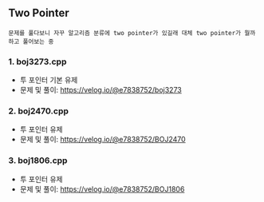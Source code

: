 ## Two Pointer
`문제를 풀다보니 자꾸 알고리즘 분류에 two pointer가 있길래 대체 two pointer가 뭘까 하고 풀어보는 중`

### 1. boj3273.cpp
- 투 포인터 기본 유제
- 문제 및 풀이: https://velog.io/@e7838752/boj3273

### 2. boj2470.cpp
- 투 포인터 유제
- 문제 및 풀이: https://velog.io/@e7838752/BOJ2470

### 3. boj1806.cpp
- 투 포인터 유제
- 문제 및 풀이: https://velog.io/@e7838752/BOJ1806
